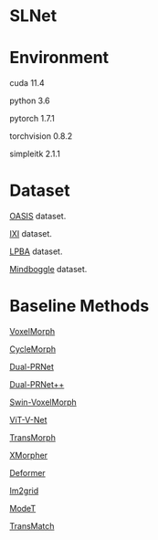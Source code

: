 # SLNet

# Environment

cuda 11.4

python 3.6

pytorch 1.7.1

torchvision 0.8.2

simpleitk 2.1.1

# Dataset

[OASIS](https://sites.wustl.edu/oasisbrains/]) dataset.

[IXI](https://brain-development.org/ixi-dataset/) dataset.

[LPBA](https://resource.loni.usc.edu/resources/atlases-downloads/) dataset.

[Mindboggle](https://osf.io/nhtur/) dataset.

# Baseline Methods

[VoxelMorph](https://github.com/voxelmorph/voxelmorph)

[CycleMorph](https://github.com/boahK/MEDIA_CycleMorph)

[Dual-PRNet](https://github.com/anonymous2024slnet/SLNet/blob/main/models/PRNet.py)

[Dual-PRNet++](https://github.com/anonymous2024slnet/SLNet/blob/main/models/PRNet.py)

[Swin-VoxelMorph](https://github.com/YongpeiZhu/Swin-VoxelMorph/tree/master)

[ViT-V-Net](https://github.com/junyuchen245/ViT-V-Net_for_3D_Image_Registration_Pytorch)

[TransMorph](https://github.com/junyuchen245/TransMorph_Transformer_for_Medical_Image_Registration)

[XMorpher](https://github.com/Solemoon/XMorpher)

[Deformer](https://github.com/CJSOrange/DMR-Deformer)

[Im2grid](https://github.com/anonymous2024slnet/SLNet/blob/main/models/Im2grid.py)

[ModeT](https://github.com/anonymous2024slnet/SLNet/blob/main/models/ModeT.py)

[TransMatch](https://github.com/tzayuan/TransMatch_TMI)
